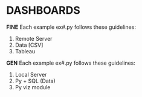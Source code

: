# DASHBOARDS

**FINE**
Each example ex#.py follows these guidelines:
1. Remote Server
2. Data [CSV]
3. Tableau

**GEN**
Each example ex#.py follows these guidelines:
1. Local Server
2. Py + SQL (Data)
3. Py viz module